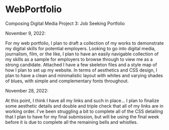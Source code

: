 # WebPortfolio
Composing Digital Media Project 3: Job Seeking Portfolio

November 9, 2022: 

For my web portfolio, I plan to draft a collection of my works to demonstrate my digital skills for potential employers.  Looking to go into digital media, journalism, film, or the like, I plan to have an easily navigable collection of my skills as a sample for employers to browse through to view me as a strong candidate.  Attached I have a few skeleton files and a style map of how I plan to set up my website.  In terms of aesthetics and CSS design, I plan to have a clean and minimalistic layout with whites and varying shades of blues, with simple and complementary fonts throughout.  

November 28, 2022: 

At this point, I think I have all my links and such in place...  I plan to finalize some aesthetic details and double and triple check that all of my links are in working order.  I've been struggling a bit to complete all of the CSS detailing that I plan to have for my final submission, but will be using the final week before it is due to complete all the remaining bells and whistles.  
